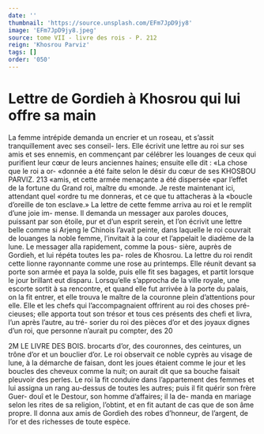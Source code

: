 ```yaml
---
date: ''
thumbnail: 'https://source.unsplash.com/EFm7JpD9jy8'
image: 'EFm7JpD9jy8.jpeg'
source: tome VII - livre des rois - P. 212
reign: 'Khosrou Parviz'
tags: []
order: '050'
---
```


# Lettre de Gordieh à Khosrou qui lui offre sa main

La femme intrépide demanda un encrier et un roseau, et s’assit tranquillement avec ses conseil- lers. Elle écrivit une lettre au roi sur ses amis et ses ennemis, en commençant par célébrer les louanges
de ceux qui purifient leur cœur de leurs anciennes
haines; ensuite elle dit : «La chose que le roi a or- «donnée a été faite selon le désir du cœur de ses
KHOSBOU PARVIZ. 213 «amis, et cette armée menaçante a été dispersée
«par l’effet de la fortune du Grand roi, maître du «monde. Je reste maintenant ici, attendant quel «ordre tu me donneras, et ce que tu attacheras à la «boucle d’oreille de ton esclave.» La lettre de cette
femme arriva au roi et le remplit d’une joie im- mense. Il demanda un messager aux paroles douces, puissant par son étoile, pur et d’un esprit serein,
et l’on écrivit une lettre belle comme si Arjeng le Chinois l’avait peinte, dans laquelle le roi couvrait
de louanges la noble femme, l’invitait à la cour et l’appelait le diadème de la lune.
Le messager alla rapidement, comme la pous- sière, auprès de Gordieh, et lui répéta toutes les pa-
roles de Khosrou. La lettre du roi rendit cette lionne
rayonnante comme une rose au printemps. Elle réunit devant sa porte son armée et paya la solde,
puis elle fit ses bagages, et partit lorsque le jour brillant eut disparu. Lorsqu’elle s’approcha de la
ville royale, une escorte sortit à sa rencontre, et quand elle fut arrivée à la porte du palais, on la fit
entrer, et elle trouva le maître de la couronne
plein d’attentions pour elle. Elle et les chefs qui
l’accompagnaient offrirent au roi des choses pré-
cieuses; elle apporta tout son trésor et tous ces présents des chefi et livra, l’un après l’autre, au tré-
sorier du roi des pièces d’or et des joyaux dignes d’un roi, que personne n’aurait pu compter, des
20

2M LE LIVRE DES BOIS.
brocarts d’or, des couronnes, des ceintures, un trône d’or et un bouclier d’or.
Le roi observait ce noble cyprès au visage de lune, à la démarche de faisan, dont les joues étaient
comme le jour et les boucles des cheveux comme la nuit; on aurait dit que sa bouche faisait pleuvoir des perles. Le roi la fit conduire dans l’appartement
des femmes et lui assigna un rang au-dessus de toutes les autres; puis il fit quérir son frère Guer- douî et le Destour, son homme d’affaires; il la de- manda en mariage selon les rites de sa religion, l’obtint, et en fit autant de cas que de son âme propre. Il donna aux amis de Gordieh des robes d’honneur, de l’argent, de l’or et des richesses de
toute espèce.
